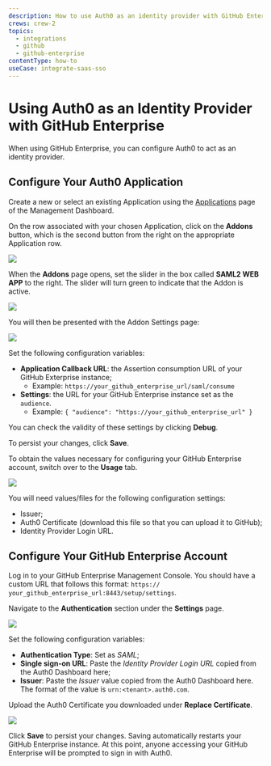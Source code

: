 ```yaml
---
description: How to use Auth0 as an identity provider with GitHub Enterprise.
crews: crew-2
topics:
  - integrations
  - github
  - github-enterprise
contentType: how-to
useCase: integrate-saas-sso
---
```


# Using Auth0 as an Identity Provider with GitHub Enterprise

When using GitHub Enterprise, you can configure Auth0 to act as an identity provider.

## Configure Your Auth0 Application

Create a new or select an existing Application using the [Applications](${manage_url}/#/applications) page of the Management Dashboard.

On the row associated with your chosen Application, click on the **Addons** button, which is the second button from the right on the appropriate Application row.

![](/media/articles/scenarios/github-enterprise/clients.png)

When the **Addons** page opens, set the slider in the box called **SAML2 WEB APP** to the right. The slider will turn green to indicate that the Addon is active.

![](/media/articles/scenarios/github-enterprise/addons.png)

You will then be presented with the Addon Settings page:

![](/media/articles/scenarios/github-enterprise/addon-settings.png)

Set the following configuration variables:

* **Application Callback URL**: the Assertion consumption URL of your GitHub Exterprise instance;
  * Example: `https://your_github_enterprise_url/saml/consume`
* **Settings**: the URL for your GitHub Enterprise instance set as the `audience`.
  * Example: `{ "audience": "https://your_github_enterprise_url" }`

You can check the validity of these settings by clicking **Debug**.

To persist your changes, click **Save**.

To obtain the values necessary for configuring your GitHub Enterprise account, switch over to the **Usage** tab.

![](/media/articles/scenarios/github-enterprise/addon-usage.png)

You will need values/files for the following configuration settings:

* Issuer;
* Auth0 Certificate (download this file so that you can upload it to GitHub);
* Identity Provider Login URL.

## Configure Your GitHub Enterprise Account

Log in to your GitHub Enterprise Management Console. You should have a custom URL that follows this format: `https:// your_github_enterprise_url:8443/setup/settings`.

Navigate to the **Authentication** section under the **Settings** page.

![](/media/articles/scenarios/github-enterprise/auth-settings.png)

Set the following configuration variables:

* **Authentication Type**: Set as *SAML*;
* **Single sign-on URL**: Paste the *Identity Provider Login URL* copied from the Auth0 Dashboard here;
* **Issuer**: Paste the *Issuer* value copied from the Auth0 Dashboard here. The format of the value is `urn:<tenant>.auth0.com`.

Upload the Auth0 Certificate you downloaded under **Replace Certificate**.

![](/media/articles/scenarios/github-enterprise/auth-certificate.png)

Click **Save** to persist your changes. Saving automatically restarts your GitHub Enterprise instance. At this point, anyone accessing your GitHub Enterprise will be prompted to sign in with Auth0.
